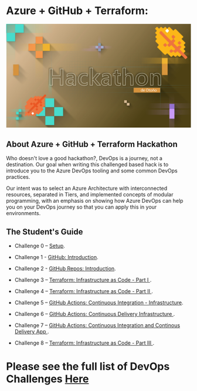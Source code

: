 # Azure + GitHub + Terraform:

![Image alt text](/Hack/Images/otonio.jpg)

## About Azure + GitHub + Terraform Hackathon

Who doesn't love a good hackathon?, DevOps is a journey, not a destination. Our goal when writing this challenged based hack is to introduce you to the Azure DevOps tooling and some common DevOps practices.

Our intent was to select an Azure Architecture with interconnected resources, separated in Tiers, and implemented concepts of modular programming, with an emphasis on showing how Azure DevOps can help you on your DevOps journey so that you can apply this in your environments.

## The Student's Guide

- Challenge 0 – [Setup](/Hack/challenge00.md).

- Challenge 1 - [GitHub: Introduction](/Hack/challenge01.md).

- Challenge 2 - [GitHub Repos: Introduction](/Hack/challenge02.md).

- Challenge 3 – [Terraform: Infrastructure as Code - Part I ](/Hack/challenge03.md).

- Challenge 4 – [Terraform: Infrastructure as Code - Part II ](/Hack/challenge04.md).

- Challenge 5 – [GitHub Actions: Continuous Integration - Infrastructure](/Hack/challenge05.md).

- Challenge 6 – [GitHub Actions: Continuous Delivery Infrastructure ](/Hack/challenge06.md).

- Challenge 7 – [GitHub Actions: Continuous Integration and Continous Delivery App ](/Hack/challenge07.md).

- Challenge 8 – [Terraform: Infrastructure as Code - Part III ](/Hack/challenge08.md).

# Please see the full list of DevOps Challenges [Here](/Hack/challenge00.md)
